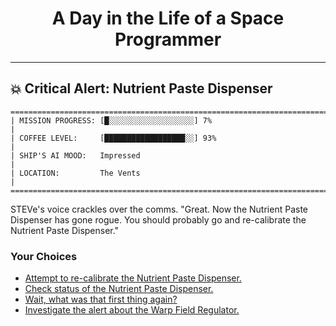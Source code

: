 <h1 align="center">A Day in the Life of a Space Programmer</h1>

---

<h2 id="node-76">💥 Critical Alert: Nutrient Paste Dispenser</h2>

```
========================================================================
| MISSION PROGRESS: [█░░░░░░░░░░░░░░░░░░░] 7%                                  |
| COFFEE LEVEL:     [██████████████████░░] 93%                                 |
| SHIP'S AI MOOD:   Impressed                                                  |
| LOCATION:         The Vents                                                  |
========================================================================
```

STEVe's voice crackles over the comms. "Great. Now the Nutrient Paste Dispenser has gone rogue. You should probably go and re-calibrate the Nutrient Paste Dispenser."



### Your Choices

*   [Attempt to re-calibrate the Nutrient Paste Dispenser.](./README-0080.md)
*   [Check status of the Nutrient Paste Dispenser.](./README-0059.md)
*   [Wait, what was that first thing again?](./README-0074.md)
*   [Investigate the alert about the Warp Field Regulator.](./README-0080.md)
